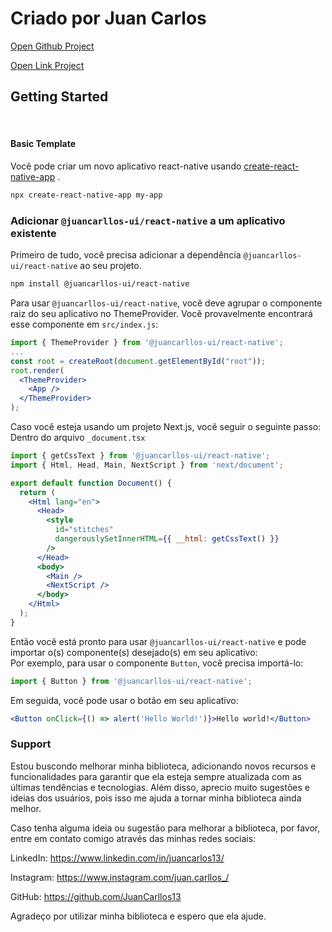 <Meta title="Home" />

# Criado por Juan Carlos

[Open Github Project](https://github.com/JuanCarllos13/Design-System)

[Open Link Project](https://juancarllos13.github.io/Design-System/)

## Getting Started

<br />

#### Basic Template

Você pode criar um novo aplicativo react-native usando [create-react-native-app](https://facebook.github.io/create-react-native-app/) .

```sh
npx create-react-native-app my-app
```

### Adicionar `@juancarllos-ui/react-native` a um aplicativo existente

Primeiro de tudo, você precisa adicionar a dependência `@juancarllos-ui/react-native` ao seu projeto.

```sh
npm install @juancarllos-ui/react-native
```

Para usar `@juancarllos-ui/react-native`, você deve agrupar o componente raiz do seu aplicativo no ThemeProvider.
Você provavelmente encontrará esse componente em `src/index.js`:

```jsx
import { ThemeProvider } from '@juancarllos-ui/react-native';
...
const root = createRoot(document.getElementById("root"));
root.render(
  <ThemeProvider>
    <App />
  </ThemeProvider>
);
```

Caso você esteja usando um projeto Next.js, você seguir o seguinte passo: Dentro do arquivo `_document.tsx`

```jsx
import { getCssText } from '@juancarllos-ui/react-native';
import { Html, Head, Main, NextScript } from 'next/document';

export default function Document() {
  return (
    <Html lang="en">
      <Head>
        <style
          id="stitches"
          dangerouslySetInnerHTML={{ __html: getCssText() }}
        />
      </Head>
      <body>
        <Main />
        <NextScript />
      </body>
    </Html>
  );
}
```

Então você está pronto para usar `@juancarllos-ui/react-native` e pode importar o(s) componente(s) desejado(s) em seu aplicativo:<br />
Por exemplo, para usar o componente `Button`, você precisa importá-lo:

```jsx
import { Button } from '@juancarllos-ui/react-native';
```

Em seguida, você pode usar o botão em seu aplicativo:

```jsx
<Button onClick={() => alert('Hello World!')}>Hello world!</Button>
```

### Support

Estou buscondo melhorar minha biblioteca, adicionando novos recursos e funcionalidades para garantir que ela esteja sempre atualizada com as últimas tendências e tecnologias. Além disso, aprecio muito sugestões e ideias dos usuários, pois isso me ajuda a tornar minha biblioteca ainda melhor.

Caso tenha alguma ideia ou sugestão para melhorar a biblioteca, por favor, entre em contato comigo através das minhas redes sociais:

LinkedIn: https://www.linkedin.com/in/juancarlos13/

Instagram: https://www.instagram.com/juan.carllos_/

GitHub: https://github.com/JuanCarllos13

Agradeço por utilizar minha biblioteca e espero que ela ajude.
